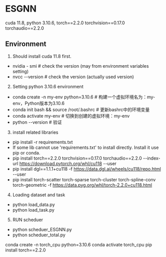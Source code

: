 # ESGNN
cuda 11.8, python 3.10.6, torch==2.2.0 torchvision==0.17.0 torchaudio==2.2.0
## Environment
1. Should install cuda 11.8 first.  
- nvidia - smi # check the version (may from environment variables setting)
- nvcc --version # check the version (actually used version)

2. Setting python 3.10.6 environment
- conda create -n my-env python=3.10.6 # 构建一个虚拟环境名为：my-env，Python版本为3.10.6
- conda init bash && source /root/.bashrc # 更新bashrc中的环境变量
- conda activate my-env # 切换到创建的虚拟环境：my-env
- python --version # 验证

3. install related libraries
- pip install -r requirements.txt
- If some lib cannot use 'requirements.txt' to install directly. Install it use pip or conda.
- pip install torch==2.2.0 torchvision==0.17.0 torchaudio==2.2.0 --index-url https://download.pytorch.org/whl/cu118 --user
- pip install dgl==1.1.1+cu118 -f https://data.dgl.ai/wheels/cu118/repo.html --user
- pip install torch-scatter torch-sparse torch-cluster torch-spline-conv torch-geometric -f https://data.pyg.org/whl/torch-2.2.0+cu118.html

4. Loading dataset and task
- python load_data.py
- python load_task.py

5. RUN scheduer
- python scheduer_ESGNN.py
- python scheduer_total.py


conda create -n torch_cpu python=3.10.6
conda activate torch_cpu
pip install torch==2.2.0